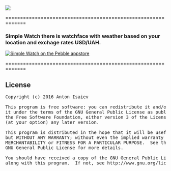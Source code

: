 <img src="http://i.imgur.com/Y50eEgt.jpg?1"/>

=============================================================

### Simple Watch there is watchface with weather based on your location and exchage rates USD/UAH.

<a href="https://apps.getpebble.com/applications/55fbc0c63c882806bf00003d">
  <img src="http://pblweb.com/badge/55fbc0c63c882806bf00003d/orange/medium/" alt="Simple Watch on the Pebble appstore" />
</a>

=============================================================

## License
<pre>
Copyright (c) 2016 Anton Isaiev

This program is free software: you can redistribute it and/or modify
it under the terms of the GNU General Public License as published by
the Free Software Foundation, either version 3 of the License, or
(at your option) any later version.

This program is distributed in the hope that it will be useful,
but WITHOUT ANY WARRANTY; without even the implied warranty of
MERCHANTABILITY or FITNESS FOR A PARTICULAR PURPOSE.  See the
GNU General Public License for more details.

You should have received a copy of the GNU General Public License
along with this program.  If not, see http://www.gnu.org/licenses/.
</pre>
